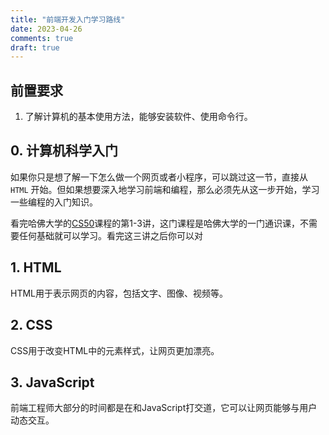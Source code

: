 ```yaml
---
title: "前端开发入门学习路线"
date: 2023-04-26
comments: true
draft: true
---
```


## 前置要求

1. 了解计算机的基本使用方法，能够安装软件、使用命令行。

## 0. 计算机科学入门

如果你只是想了解一下怎么做一个网页或者小程序，可以跳过这一节，直接从 `HTML` 开始。但如果想要深入地学习前端和编程，那么必须先从这一步开始，学习一些编程的入门知识。

看完哈佛大学的[CS50](https://www.bilibili.com/video/BV1m24y1W7b1)课程的第1-3讲，这门课程是哈佛大学的一门通识课，不需要任何基础就可以学习。看完这三讲之后你可以对

## 1. HTML

HTML用于表示网页的内容，包括文字、图像、视频等。

## 2. CSS

CSS用于改变HTML中的元素样式，让网页更加漂亮。

## 3. JavaScript

前端工程师大部分的时间都是在和JavaScript打交道，它可以让网页能够与用户动态交互。
